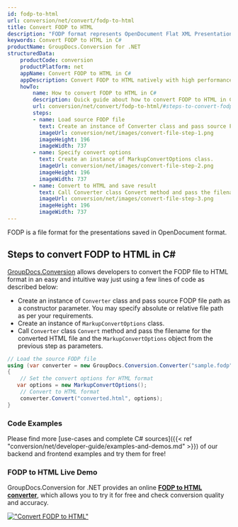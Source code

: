 ```yaml
---
id: fodp-to-html
url: conversion/net/convert/fodp-to-html
title: Convert FODP to HTML
description: "FODP format represents OpenDocument Flat XML Presentation with .fodp extension. Learn how to convert FODP to HTML file programmatically in C# language using GroupDocs.Conversion for .NET library."
keywords: Convert FODP to HTML in C#
productName: GroupDocs.Conversion for .NET
structuredData:
    productCode: conversion
    productPlatform: net
    appName: Convert FODP to HTML in C#
    appDescription: Convert FODP to HTML natively with high performance using C# language and server side GroupDocs.Conversion for .NET APIs, without the use of any software like Microsoft or Open Office.
    howTo:
        name: How to convert FODP to HTML in C# 
        description: Quick guide about how to convert FODP to HTML in C# with high performance and accuracy.
        url: conversion/net/convert/fodp-to-html/#steps-to-convert-fodp-to-html-in-c
        steps:
        - name: Load source FODP file 
          text: Create an instance of Converter class and pass source FODP file path as a constructor parameter. You may specify absolute or relative file path as per your requirements. 
          imageUrl: conversion/net/images/convert-file-step-1.png
          imageHeight: 196
          imageWidth: 737
        - name: Specify convert options 
          text: Create an instance of MarkupConvertOptions class.
          imageUrl: conversion/net/images/convert-file-step-2.png
          imageHeight: 196
          imageWidth: 737
        - name: Convert to HTML and save result 
          text: Call Converter class Convert method and pass the filename for the converted HTML file and the MarkupConvertOptions object from the previous step as parameters.
          imageUrl: conversion/net/images/convert-file-step-3.png
          imageHeight: 196
          imageWidth: 737
---
```


FODP is a file format for the presentations saved in OpenDocument format.

## Steps to convert FODP to HTML in C#

[GroupDocs.Conversion](https://products.groupdocs.com/conversion/net) allows developers to convert the FODP file to HTML format in an easy and intuitive way just using a few lines of code as described below:

* Create an instance of `Converter` class and pass source FODP file path as a constructor parameter. You may specify absolute or relative file path as per your requirements. 
* Create an instance of `MarkupConvertOptions` class.
* Call `Converter` class `Convert` method and pass the filename for the converted HTML file and the `MarkupConvertOptions` object from the previous step as parameters.

```csharp
// Load the source FODP file
using (var converter = new GroupDocs.Conversion.Converter("sample.fodp"))
{
    // Set the convert options for HTML format
   var options = new MarkupConvertOptions();
    // Convert to HTML format
    converter.Convert("converted.html", options);
}
```

### Code Examples

Please find more [use-cases and complete C# sources]({{< ref "conversion/net/developer-guide/examples-and-demos.md" >}}) of our backend and frontend examples and try them for free!

### FODP to HTML Live Demo

GroupDocs.Conversion for .NET provides an online [**FODP to HTML converter**](https://products.groupdocs.app/conversion/fodp-to-html), which allows you to try it for free and check conversion quality and accuracy.

[!["Convert FODP to HTML"](conversion/net/images/convert-to-html/convert-fodp-to-html.png)](https://products.groupdocs.app/conversion/fodp-to-html)